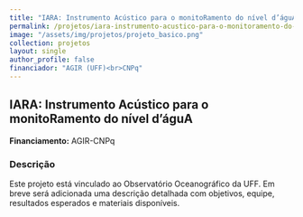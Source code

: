 ```yaml
---
title: "IARA: Instrumento Acústico para o monitoRamento do nível d’águA"
permalink: /projetos/iara-instrumento-acustico-para-o-monitoramento-do-nivel-dagua/
image: "/assets/img/projetos/projeto_basico.png"
collection: projetos
layout: single
author_profile: false
financiador: "AGIR (UFF)<br>CNPq"
---
```


## IARA: Instrumento Acústico para o monitoRamento do nível d’águA

**Financiamento:** AGIR-CNPq

### Descrição

Este projeto está vinculado ao Observatório Oceanográfico da UFF. Em breve será adicionada uma descrição detalhada com objetivos, equipe, resultados esperados e materiais disponíveis.
